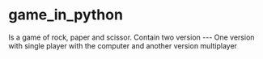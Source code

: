 # game_in_python
Is a game of rock, paper and scissor. Contain two version --- One version with single player with the computer and another version multiplayer
